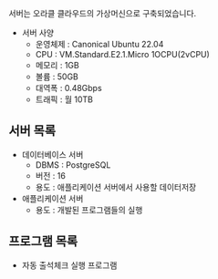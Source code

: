 
서버는 오라클 클라우드의 가상머신으로 구축되었습니다.
- 서버 사양
	- 운영체제 : Canonical Ubuntu 22.04
	- CPU : VM.Standard.E2.1.Micro 1OCPU(2vCPU)
	- 메모리 : 1GB
	- 볼륨 : 50GB
	- 대역폭 : 0.48Gbps
	- 트래픽 : 월 10TB
## 서버 목록

- 데이터베이스 서버  
	- DBMS : PostgreSQL
	- 버전 : 16
	- 용도 : 애플리케이션 서버에서 사용할 데이터저장
- 애플리케이션 서버 
	- 용도 : 개발된 프로그램들의 실행

## 프로그램 목록
 - 자동 출석체크 실행 프로그램